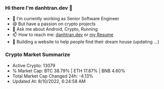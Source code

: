### Hi there I'm danhtran.dev 👋

- 🔭 I’m currently working as Senior Software Engineer
- 😄 But have a passion on crypto projects
- 💬 Ask me about Android, Crypto, Running 
- 📫 How to reach me: <a href="https://danhtran.dev" target="_blank">danhtran.dev</a> or <a href="Developer-Resume.pdf" target="_blank">my Resume</a>
- 🌱 Building a website to help people find their dream house (updating ...)

### Crypto Market Summarize
- Active Crypto: 13079
- % Market Cap: BTC 38.79% | ETH 17.87% | BNB 4.60%
- Total Market Cap Changed 24h: -4.13%
- Updated At: 8/10/2022, 6:24:58 AM
